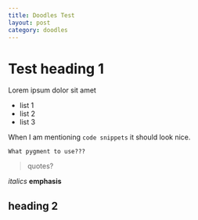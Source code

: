 ```yaml
---
title: Doodles Test
layout: post
category: doodles
---
```

# Test heading 1
Lorem ipsum dolor sit amet

- list 1
- list 2
- list 3

When I am mentioning `code snippets` it should look nice.

    What pygment to use???

> quotes?

*italics*
**emphasis**

## heading 2 

